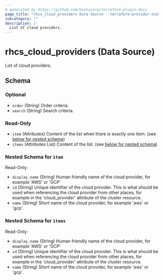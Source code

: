 ```yaml
---
# generated by https://github.com/hashicorp/terraform-plugin-docs
page_title: "rhcs_cloud_providers Data Source - terraform-provider-ocm"
subcategory: ""
description: |-
  List of cloud providers.
---
```


# rhcs_cloud_providers (Data Source)

List of cloud providers.



<!-- schema generated by tfplugindocs -->
## Schema

### Optional

- `order` (String) Order criteria.
- `search` (String) Search criteria.

### Read-Only

- `item` (Attributes) Content of the list when there is exactly one item. (see [below for nested schema](#nestedatt--item))
- `items` (Attributes List) Content of the list. (see [below for nested schema](#nestedatt--items))

<a id="nestedatt--item"></a>
### Nested Schema for `item`

Read-Only:

- `display_name` (String) Human friendly name of the cloud provider, for example 'AWS' or 'GCP'
- `id` (String) Unique identifier of the cloud provider. This is what should be used when referencing the cloud provider from other places, for example in the 'cloud_provider' attribute of the cluster resource.
- `name` (String) Short name of the cloud provider, for example 'aws' or 'gcp'.


<a id="nestedatt--items"></a>
### Nested Schema for `items`

Read-Only:

- `display_name` (String) Human friendly name of the cloud provider, for example 'AWS' or 'GCP'
- `id` (String) Unique identifier of the cloud provider. This is what should be used when referencing the cloud provider from other places, for example in the 'cloud_provider' attribute of the cluster resource.
- `name` (String) Short name of the cloud provider, for example 'aws' or 'gcp'.
